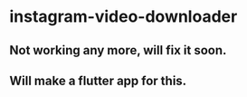 # instagram-video-downloader


## Not working any more, will fix it soon.

## Will make a flutter app for this.
